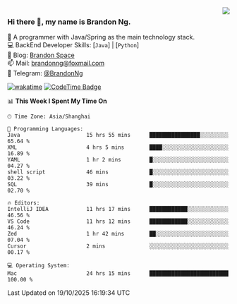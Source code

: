 <img  align="right" src="https://github-readme-stats-brandon0824.vercel.app/api/top-langs/?username=brandon0824&layout=compact">

### Hi there 👋, my name is Brandon Ng.

🌱 A programmer with Java/Spring as the main technology stack.  
💻 BackEnd Developer Skills: [`Java`] | [`Python`]  
📝 Blog: [Brandon Space](https://blog.brandonng.cc)  
📫 Mail: brandonng@foxmail.com  
📰 Telegram: [@BrandonNg](https://t.me/BrandonNg24)  

[![wakatime](https://wakatime.com/badge/user/940cafbf-f9d5-4b24-9a07-19bb072f52bb.svg)](https://wakatime.com/@940cafbf-f9d5-4b24-9a07-19bb072f52bb)
[![CodeTime Badge](https://shields.jannchie.com/endpoint?style=plastic&color=&url=https%3A%2F%2Fapi.codetime.dev%2Fv3%2Fusers%2Fshield%3Fuid%3D128%26minutes%3D10080)](https://codetime.dev)

<!--START_SECTION:waka-->
📊 **This Week I Spent My Time On** 

```text
🕑︎ Time Zone: Asia/Shanghai

💬 Programming Languages: 
Java                     15 hrs 55 mins      ████████████████░░░░░░░░░   65.64 % 
XML                      4 hrs 5 mins        ████░░░░░░░░░░░░░░░░░░░░░   16.89 % 
YAML                     1 hr 2 mins         █░░░░░░░░░░░░░░░░░░░░░░░░   04.27 % 
shell script             46 mins             █░░░░░░░░░░░░░░░░░░░░░░░░   03.22 % 
SQL                      39 mins             █░░░░░░░░░░░░░░░░░░░░░░░░   02.70 % 

🔥 Editors: 
IntelliJ IDEA            11 hrs 17 mins      ████████████░░░░░░░░░░░░░   46.56 % 
VS Code                  11 hrs 12 mins      ████████████░░░░░░░░░░░░░   46.24 % 
Zed                      1 hr 42 mins        ██░░░░░░░░░░░░░░░░░░░░░░░   07.04 % 
Cursor                   2 mins              ░░░░░░░░░░░░░░░░░░░░░░░░░   00.17 % 

💻 Operating System: 
Mac                      24 hrs 15 mins      █████████████████████████   100.00 % 
```


 Last Updated on 19/10/2025 16:19:34 UTC
<!--END_SECTION:waka-->
